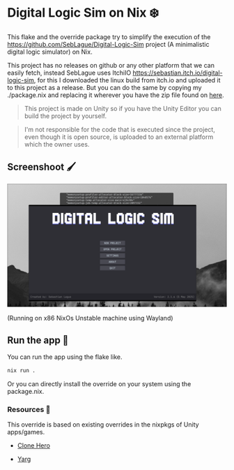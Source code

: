 # Digital Logic Sim on Nix ❄️

This flake and the override package try to simplify the execution of the https://github.com/SebLague/Digital-Logic-Sim project (A minimalistic digital logic simulator) on Nix.

This project has no releases on github or any other platform that we can easily fetch, instead SebLague uses ItchiIO https://sebastian.itch.io/digital-logic-sim, for this I downloaded the linux build from itch.io and uploaded it to this project as a release. But you can do the same by copying my ./package.nix and replacing it wherever you have the zip file found on [here](https://sebastian.itch.io/digital-logic-sim/download/eyJleHBpcmVzIjoxNzQ3NjU5NzY5LCJpZCI6MzQ1NjMxOH0%3d%2eVF8YkFNrB7IOVfkR1ZS1k%2bA3xZw%3d).

> This project is made on Unity so if you have the Unity Editor you can build the project by yourself. 

> I'm not responsible for the code that is executed since the project, even though it is open source, is uploaded to an external platform which the owner uses.

## Screenshoot 🖌️

<img src="https://github.com/regalk13/digital-logic-sim-flake/blob/main/assets/screenshoot.png?raw=true" />

(Running on x86 NixOs Unstable machine using Wayland)

## Run the app 🚀

You can run the app using the flake like.

```bash
nix run .
```
Or you can directly install the override on your system using the package.nix.


### Resources 📙

This override is based on existing overrides in the nixpkgs of Unity apps/games.

- [Clone Hero](https://github.com/NixOS/nixpkgs/blob/nixos-unstable/pkgs/by-name/cl/clonehero/package.nix)

- [Yarg](https://github.com/NixOS/nixpkgs/blob/nixos-unstable/pkgs/by-name/ya/yarg/package.nix)